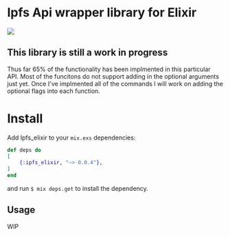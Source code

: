 # Ipfs Api wrapper library for Elixir

![](https://ipfs.io/ipfs/QmQJ68PFMDdAsgCZvA1UVzzn18asVcf7HVvCDgpjiSCAse)


## This library is still a work in progress

Thus far 65% of the functionality has been implmented in this particular API.  Most of the funcitons do not support adding in the optional arguments just yet.  Once I've implmented all of the commands I will work on adding the optional flags into each function. 

# Install

Add Ipfs_elixir to your `mix.exs` dependencies:
```elixir
def deps do
[
    {:ipfs_elixir, "~> 0.0.4"},
]
end
```

and run `$ mix deps.get` to install the dependency.  

## Usage

WIP

